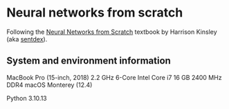 # Neural networks from scratch

Following the [Neural Networks from Scratch](https://nnfs.io) textbook by Harrison Kinsley (aka [sentdex](https://youtube.com/sentdex)).

## System and environment information
MacBook Pro (15-inch, 2018)
2.2 GHz 6-Core Intel Core i7
16 GB 2400 MHz DDR4
macOS Monterey (12.4)

Python 3.10.13
